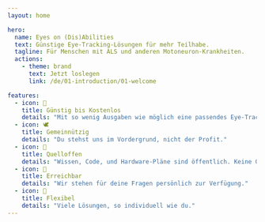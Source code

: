 ```yaml
---
layout: home

hero:
  name: Eyes on (Dis)Abilities
  text: Günstige Eye-Tracking-Lösungen für mehr Teilhabe.
  tagline: Für Menschen mit ALS und anderen Motoneuron-Krankheiten.
  actions:
    - theme: brand
      text: Jetzt loslegen
      link: /de/01-introduction/01-welcome

features:
  - icon: 💸
    title: Günstig bis Kostenlos
    details: "Mit so wenig Ausgaben wie möglich eine passendes Eye-Tracking-System aufbauen."
  - icon: 🕊️
    title: Gemeinnützig
    details: "Du stehst uns im Vordergrund, nicht der Profit."
  - icon: 📖
    title: Quelloffen
    details: "Wissen, Code, und Hardware-Pläne sind öffentlich. Keine Geheimnisse."
  - icon: 🙋
    title: Erreichbar
    details: "Wir stehen für deine Fragen persönlich zur Verfügung."
  - icon: 💪
    title: Flexibel
    details: "Viele Lösungen, so individuell wie du."
---
```


<a rel="me" href="https://cccwi.social/@eyes_on_disabilities" hidden>A hidden link to our Mastodon so we get the verification there.</a>
